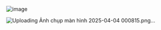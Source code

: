 ![image](https://github.com/user-attachments/assets/36ab54d7-71bd-46d0-ad90-2ffffd40656a)
















![Uploading Ảnh chụp màn hình 2025-04-04 000815.png…]()

